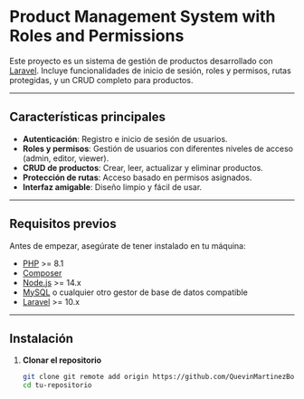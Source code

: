 # Product Management System with Roles and Permissions

Este proyecto es un sistema de gestión de productos desarrollado con [Laravel](https://laravel.com/). Incluye funcionalidades de inicio de sesión, roles y permisos, rutas protegidas, y un CRUD completo para productos.

---

## Características principales

-   **Autenticación**: Registro e inicio de sesión de usuarios.
-   **Roles y permisos**: Gestión de usuarios con diferentes niveles de acceso (admin, editor, viewer).
-   **CRUD de productos**: Crear, leer, actualizar y eliminar productos.
-   **Protección de rutas**: Acceso basado en permisos asignados.
-   **Interfaz amigable**: Diseño limpio y fácil de usar.

---

## Requisitos previos

Antes de empezar, asegúrate de tener instalado en tu máquina:

-   [PHP](https://www.php.net/) >= 8.1
-   [Composer](https://getcomposer.org/)
-   [Node.js](https://nodejs.org/) >= 14.x
-   [MySQL](https://www.mysql.com/) o cualquier otro gestor de base de datos compatible
-   [Laravel](https://laravel.com/) >= 10.x

---

## Instalación

1. **Clonar el repositorio**
    ```bash
    git clone git remote add origin https://github.com/QuevinMartinezBotina/web-de-productos.git
    cd tu-repositorio
    ```
